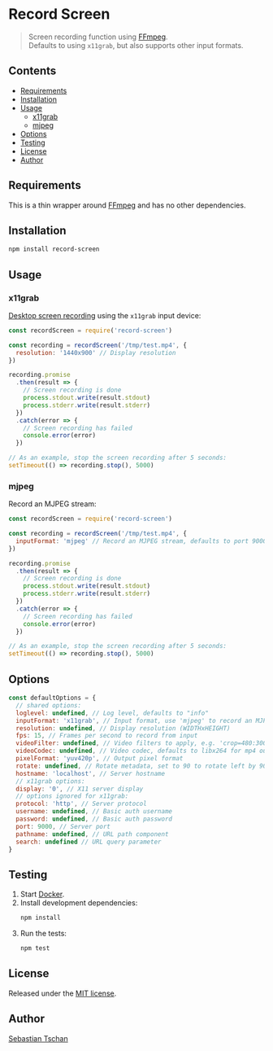 # Record Screen

> Screen recording function using [FFmpeg](https://www.ffmpeg.org/).  
> Defaults to using `x11grab`, but also supports other input formats.

## Contents

- [Requirements](#requirements)
- [Installation](#installation)
- [Usage](#usage)
  - [x11grab](#x11grab)
  - [mjpeg](#mjpeg)
- [Options](#options)
- [Testing](#testing)
- [License](#license)
- [Author](#author)

## Requirements

This is a thin wrapper around [FFmpeg](https://www.ffmpeg.org/) and has no other
dependencies.

## Installation

```sh
npm install record-screen
```

## Usage

### x11grab

[Desktop screen recording](https://trac.ffmpeg.org/wiki/Capture/Desktop) using
the `x11grab` input device:

```js
const recordScreen = require('record-screen')

const recording = recordScreen('/tmp/test.mp4', {
  resolution: '1440x900' // Display resolution
})

recording.promise
  .then(result => {
    // Screen recording is done
    process.stdout.write(result.stdout)
    process.stderr.write(result.stderr)
  })
  .catch(error => {
    // Screen recording has failed
    console.error(error)
  })

// As an example, stop the screen recording after 5 seconds:
setTimeout(() => recording.stop(), 5000)
```

### mjpeg

Record an MJPEG stream:

```js
const recordScreen = require('record-screen')

const recording = recordScreen('/tmp/test.mp4', {
  inputFormat: 'mjpeg' // Record an MJPEG stream, defaults to port 9000
})

recording.promise
  .then(result => {
    // Screen recording is done
    process.stdout.write(result.stdout)
    process.stderr.write(result.stderr)
  })
  .catch(error => {
    // Screen recording has failed
    console.error(error)
  })

// As an example, stop the screen recording after 5 seconds:
setTimeout(() => recording.stop(), 5000)
```

## Options

```js
const defaultOptions = {
  // shared options:
  loglevel: undefined, // Log level, defaults to "info"
  inputFormat: 'x11grab', // Input format, use 'mjpeg' to record an MJPEG stream
  resolution: undefined, // Display resolution (WIDTHxHEIGHT)
  fps: 15, // Frames per second to record from input
  videoFilter: undefined, // Video filters to apply, e.g. 'crop=480:300:960:600'
  videoCodec: undefined, // Video codec, defaults to libx264 for mp4 output
  pixelFormat: 'yuv420p', // Output pixel format
  rotate: undefined, // Rotate metadata, set to 90 to rotate left by 90°
  hostname: 'localhost', // Server hostname
  // x11grab options:
  display: '0', // X11 server display
  // options ignored for x11grab:
  protocol: 'http', // Server protocol
  username: undefined, // Basic auth username
  password: undefined, // Basic auth password
  port: 9000, // Server port
  pathname: undefined, // URL path component
  search: undefined // URL query parameter
}
```

## Testing

1. Start [Docker](https://docs.docker.com/).
2. Install development dependencies:
   ```sh
   npm install
   ```
3. Run the tests:
   ```sh
   npm test
   ```

## License

Released under the [MIT license](https://opensource.org/licenses/MIT).

## Author

[Sebastian Tschan](https://blueimp.net/)
